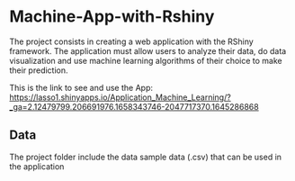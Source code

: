 # Machine-App-with-Rshiny
The project consists in creating a web application with the RShiny framework. The application must allow users to analyze their data, do data visualization and use machine learning algorithms of their choice to make their prediction.

This is the link to see and use the App:
https://lasso1.shinyapps.io/Application_Machine_Learning/?_ga=2.12479799.206691976.1658343746-2047717370.1645286868

## Data
The project folder include the data sample data (.csv) that can be used in the application
